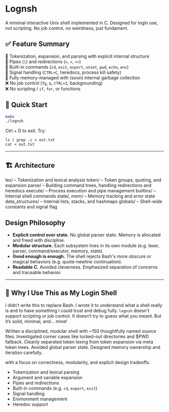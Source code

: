 # Lognsh

A minimal interactive Unix shell implemented in C. Designed for login use, not scripting. No job control, no weirdness, just fundament.


## ✅ Feature Summary
🔸 Tokenization, expansion, and parsing with explicit internal structure  
🔸 Pipes (`|`) and redirections (`>`, `<`, `>>`)  
🔸 Built-in commands (`cd`, `exit`, `export`, `unset`, `pwd`, `echo`, `env`)  
🔸 Signal handling (`CTRL+C`, heredocs, process kill safety)  
🔸 Fully memory-managed with (soon) internal garbage collection  
❌ No job control (`fg`, `&`, `CTRL+Z`, backgrounding)  
❌ No scripting / `if`, `for`, or functions


## 🚀 Quick Start

```bash
make
./lognsh
```

Ctrl + D to exit. Try:
```
ls | grep .c > out.txt
cat < out.txt
```

---

## 🏗️ Architecture

lex/ – Tokenization and lexical analysis
token/ – Token groups, quoting, and expansion
parse/ – Building command trees, handling redirections and heredocs
execute/ – Process execution and pipe management
builtins/ – Internal shell commands
state/, mem/ – Memory tracking and error state
data_structures/ – Internal lists, stacks, and hashmaps
globals/ – Shell-wide constants and signal flag

## Design Philosophy

- **Explicit control over state.** No global parser state. Memory is allocated and freed with discipline.
- **Modular structure.** Each subsystem lives in its own module (e.g. lexer, parser, command/executor, memory, state).
- **Good enough is enough.** The shell rejects Bash's more obscure or magical behaviors (e.g. quote-newline continuation).
- **Readable C.** Avoided cleverness. Emphasized separation of concerns and traceable behavior.

---

## 🧭 Why I Use This as My Login Shell

I didn’t write this to replace Bash. I wrote it to understand what a shell really is and to have something I could trust and debug fully. `lognsh` doesn't support scripting or job control. It doesn’t try to guess what you meant. But it’s solid, minimal, and... mine!


Written a disciplined, modular shell with ~150 thoughtfully named source files. Investigated corner cases like locked-out directories and $PWD fallback. Cleanly separated token lexing from token expansion via meta token trees. Avoided global parser state. Designed memory ownership and iteration carefully.

with a focus on correctness, modularity, and explicit design tradeoffs.


- Tokenization and lexical parsing
- Argument and variable expansion
- Pipes and redirections
- Built-in commands (e.g. `cd`, `export`, `exit`)
- Signal handling
- Environment management
- Heredoc support
